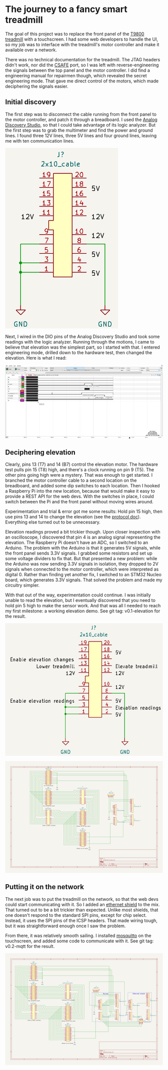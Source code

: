 # The journey to a fancy smart treadmill

The goal of this project was to replace the front panel of the
[T9800 treadmill](https://www.toughtrain.com/vision-fitness/vision-fitness-treadmills/vision-t9800hrt-platform-treadmill) with a touchscreen.
I had some web developers to handle the UI, so my job was to interface with the treadmill's motor controller and make it available over a
network.

There was no technical documentation for the treadmill. The JTAG headers didn't work, nor did the
[CSAFE](https://en.wikipedia.org/wiki/Communications_Specification_for_Fitness_Equipment) port, so I was left with reverse-engineering the
signals between the top panel and the motor controller. I did find a engineering manual for repairmen though, which revealed the secret
engineering mode. That gave me direct control of the motors, which made deciphering the signals easier.

## Initial discovery

The first step was to disconnect the cable running from the front panel to the motor controller, and patch it through a breadboard. I used
the [Analog Discovery Studio](https://digilent.com/reference/test-and-measurement/analog-discovery-studio/start), so that I could take
advantage of its logic analyzer. But the first step was to grab the multimeter and find the power and ground lines. I found three 12V lines,
three 5V lines and four ground lines, leaving me with ten communication lines.

![Power and ground wiring](cable-initial.png)

Next, I wired in the DIO pins of the Analog Discovery Studio and took some readings with the logic analyzer. Running through the motions,
I came to believe that elevation was the simplest part, so I started with that. I entered engineering mode, drilled down to the hardware
test, then changed the elevation. Here is what I read:

![Elevation reading](elevation-sequence.png)

## Deciphering elevation

Clearly, pins 13 (T7) and 14 (B7) control the elevation motor. The hardware test pulls pin 15 (T8) high, and there's a clock running on pin
9 (T5). The other pins going high were a mystery. That was enough to get started. I branched the motor controller cable to a second location
on the breadboard, and added some dip switches to each location. Then I hooked a Raspberry Pi into the new location, because that would make
it easy to provide a REST API for the web devs. With the switches in place, I could switch between the Pi and the front panel without moving
wires around.

Experimentation and trial & error got me some results: Hold pin 15 high, then use pins 13 and 14 to change the elevation (see the [protocol doc](protocol.md)). Everything else turned out to be unnecessary.

Elevation readings proved a bit trickier though. Upon closer inspection with an oscilloscope, I discovered that pin 4 is an analog signal
representing the elevation. The Raspberry Pi doesn't have an ADC, so I switched to an Arduino. The problem with the Arduino is that it
generates 5V signals, while the front panel sends 3.3V signals. I grabbed some resistors and set up some voltage dividers to fix that. But
that presented a new problem: while the Arduino was now sending 3.3V signals in isolation, they dropped to 2V signals when connected to the
motor controller, which were interpreted as digital 0. Rather than finding yet another fix, I switched to an STM32 Nucleo board, which
generates 3.3V signals. That solved the problem and made my circuitry simpler.

With that out of the way, experimentation could continue. I was initially unable to read the elevation, but I eventually discovered that you
need to hold pin 5 high to make the sensor work. And that was all I needed to reach my first milestone: a working elevation demo. See git
tag: v0.1-elevation for the result.

![Elevation wiring](cable-elevation.png)

![Elevation demo schematic](schematic-v0.1.png)

## Putting it on the network

The next job was to put the treadmill on the network, so that the web devs could start communicating with it. So I added an
[ethernet shield](https://docs.arduino.cc/retired/shields/arduino-ethernet-shield-without-poe-module) to the mix. That turned out to be
a bit trickier than expected. Unlike most shields, that one doesn't respond to the standard SPI pins, except for chip select. Instead,
it uses the SPI pins of the ICSP headers. That made wiring tough, but it was straightforward enough once I saw the problem.

From there, it was relatively smooth sailing. I installed [mosquitto](https://mosquitto.org/) on the touchscreen, and added some code
to communicate with it. See git tag: v0.2-mqtt for the result.

![Network schematic](schematic-v0.2.png)